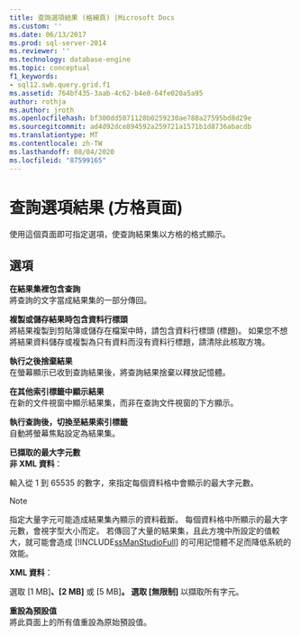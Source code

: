 ```yaml
---
title: 查詢選項結果 (格線頁) |Microsoft Docs
ms.custom: ''
ms.date: 06/13/2017
ms.prod: sql-server-2014
ms.reviewer: ''
ms.technology: database-engine
ms.topic: conceptual
f1_keywords:
- sql12.swb.query.grid.f1
ms.assetid: 764bf435-3aab-4c62-b4e0-64fe020a5a95
author: rothja
ms.author: jroth
ms.openlocfilehash: bf300dd5071128b0259230ae788a27595bd8d29e
ms.sourcegitcommit: ad4d92dce894592a259721a1571b1d8736abacdb
ms.translationtype: MT
ms.contentlocale: zh-TW
ms.lasthandoff: 08/04/2020
ms.locfileid: "87599165"
---
```

# <a name="query-options-results-grid-page"></a>查詢選項結果 (方格頁面)
  使用這個頁面即可指定選項，使查詢結果集以方格的格式顯示。  
  
## <a name="options"></a>選項  
 **在結果集裡包含查詢**  
 將查詢的文字當成結果集的一部分傳回。  
  
 **複製或儲存結果時包含資料行標頭**  
 將結果複製到剪貼簿或儲存在檔案中時，請包含資料行標頭 (標題)。 如果您不想將結果資料儲存或複製為只有資料而沒有資料行標題，請清除此核取方塊。  
  
 **執行之後捨棄結果**  
 在螢幕顯示已收到查詢結果後，將查詢結果捨棄以釋放記憶體。  
  
 **在其他索引標籤中顯示結果**  
 在新的文件視窗中顯示結果集，而非在查詢文件視窗的下方顯示。  
  
 **執行查詢後，切換至結果索引標籤**  
 自動將螢幕焦點設定為結果集。  
  
 **已擷取的最大字元數**  
 **非 XML 資料**：  
  
 輸入從 1 到 65535 的數字，來指定每個資料格中會顯示的最大字元數。  
  
> [!NOTE]  
>  指定大量字元可能造成結果集內顯示的資料截斷。 每個資料格中所顯示的最大字元數，會視字型大小而定。 若傳回了大量的結果集，且此方塊中所設定的值較大，就可能會造成 [!INCLUDE[ssManStudioFull](../includes/ssmanstudiofull-md.md)] 的可用記憶體不足而降低系統的效能。  
  
 **XML 資料**：  
  
 選取 [1 MB]****、[2 MB]**** 或 [5 MB]****。 選取 [無限制]**** 以擷取所有字元。  
  
 **重設為預設值**  
 將此頁面上的所有值重設為原始預設值。  
  
  
